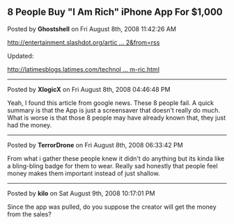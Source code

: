 ## 8 People Buy "I Am Rich" iPhone App For $1,000
Posted by **Ghostshell** on Fri August 8th, 2008 11:42:26 AM

<!-- m --><a class="postlink" href="http://entertainment.slashdot.org/article.pl?sid=08/08/08/1347212&amp;from=rss">http://entertainment.slashdot.org/artic ... 2&amp;from=rss</a><!-- m -->

Updated:
<!-- m --><a class="postlink" href="http://latimesblogs.latimes.com/technology/2008/08/iphone-i-am-ric.html">http://latimesblogs.latimes.com/technol ... m-ric.html</a><!-- m -->

--------------------------------------------------------------------------------

Posted by **XlogicX** on Fri August 8th, 2008 04:46:48 PM

Yeah, I found this article from google news. These 8 people fail. A quick summary is that the App is just a screensaver that doesn't really do much. What is worse is that those 8 people may have already known that, they just had the money.

--------------------------------------------------------------------------------

Posted by **TerrorDrone** on Fri August 8th, 2008 06:33:42 PM

From what i gather these people knew it didn't do anything but its kinda like a bling-bling  badge for them to wear. Really sad honestly that people feel money makes them important instead of just shallow.

--------------------------------------------------------------------------------

Posted by **kilo** on Sat August 9th, 2008 10:17:01 PM

Since the app was pulled, do you suppose the creator will get the money from the sales?
